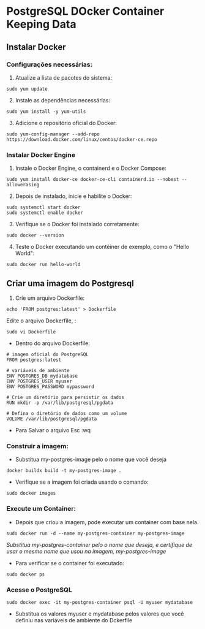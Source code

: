 # PostgreSQL DOcker Container Keeping Data

## Instalar Docker

### Configurações necessárias:

1. Atualize a lista de pacotes do sistema:

```
sudo yum update
```

2. Instale as dependências necessárias:

```
sudo yum install -y yum-utils
```

3. Adicione o repositório oficial do Docker:

```
sudo yum-config-manager --add-repo https://download.docker.com/linux/centos/docker-ce.repo
```

### Instalar Docker Engine

1. Instale o Docker Engine, o containerd e o Docker Compose:

```
sudo yum install docker-ce docker-ce-cli containerd.io --nobest --allowerasing
```

2. Depois de instalado, inicie e habilite o Docker:

```
sudo systemctl start docker
sudo systemctl enable docker
```

3. Verifique se o Docker foi instalado corretamente:

```
sudo docker --version
```

4. Teste o Docker executando um contêiner de exemplo, como o "Hello World":

```
sudo docker run hello-world
```

## Criar uma imagem do Postgresql

1. Crie um arquivo Dockerfile:

```
echo 'FROM postgres:latest' > Dockerfile
```

Edite o arquivo Dockerfile, :

```
sudo vi Dockerfile
```

- Dentro do arquivo Dockerfile:


```
# imagem oficial do PostgreSQL
FROM postgres:latest

# variáveis de ambiente
ENV POSTGRES_DB mydatabase
ENV POSTGRES_USER myuser
ENV POSTGRES_PASSWORD mypassword

# Crie um diretório para persistir os dados
RUN mkdir -p /var/lib/postgresql/pgdata

# Defina o diretório de dados como um volume
VOLUME /var/lib/postgresql/pgdata
```

- Para Salvar o arquivo Esc :wq


### Construir a imagem:

- Substitua my-postgres-image pelo o nome que você deseja

```
docker buildx build -t my-postgres-image .
```

- Verifique se a imagem foi criada usando o comando:


```
sudo docker images
```

### Execute um Container:

- Depois que criou a imagem, pode executar um container com base nela.

```
sudo docker run -d --name my-postgres-container my-postgres-image
```
*Substitua my-postgres-container pelo o nome que deseja, e certifique de usar o mesmo nome que usou na imagem, my-postgres-image*

- Para verificar se o container foi executado:

```
sudo docker ps
```

### Acesse o PostgreSQL


```
sudo docker exec -it my-postgres-container psql -U myuser mydatabase
```

- Substitua os valores myuser e mydatabase pelos valores que você definiu nas variáveis de ambiente do Dckerfile
